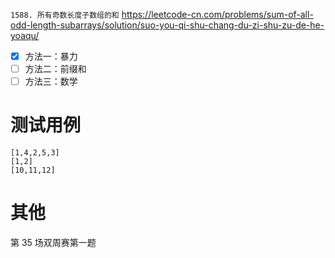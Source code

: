 
`1588. 所有奇数长度子数组的和` https://leetcode-cn.com/problems/sum-of-all-odd-length-subarrays/solution/suo-you-qi-shu-chang-du-zi-shu-zu-de-he-yoaqu/
- [x] 方法一：暴力
- [ ] 方法二：前缀和
- [ ] 方法三：数学 

# 测试用例

```
[1,4,2,5,3]
[1,2]
[10,11,12]
```

# 其他

第 35 场双周赛第一题
